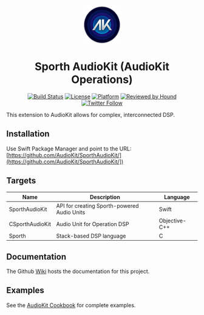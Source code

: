 <div align=center>
<img src="https://github.com/AudioKit/Cookbook/raw/main/Cookbook/Cookbook/Assets.xcassets/audiokit-icon.imageset/audiokit-icon.png" width="20%"/>

# Sporth AudioKit (AudioKit Operations)

[![Build Status](https://github.com/AudioKit/SporthAudioKit/workflows/CI/badge.svg)](https://github.com/AudioKit/SporthAudioKit/actions?query=workflow%3ACI)
[![License](https://img.shields.io/github/license/AudioKit/SporthAudioKit)](https://github.com/AudioKit/SporthAudioKit/blob/main/LICENSE)
[![Platform](https://img.shields.io/cocoapods/p/AudioKit)](https://github.com/AudioKit/AudioKit/wiki)
[![Reviewed by Hound](https://img.shields.io/badge/Reviewed_by-Hound-8E64B0.svg)](https://houndci.com)
[![Twitter Follow](https://img.shields.io/twitter/follow/AudioKitPro.svg?style=social)](https://twitter.com/AudioKitPro)

</div>

This extension to AudioKit allows for complex, interconnected DSP.

## Installation

Use Swift Package Manager and point to the URL: [https://github.com/AudioKit/SporthAudioKit/](https://github.com/AudioKit/SporthAudioKit/])

## Targets

| Name            | Description                                 | Language      |
|-----------------|---------------------------------------------|---------------|
| SporthAudioKit  | API for creating Sporth-powered Audio Units | Swift         |
| CSporthAudioKit | Audio Unit for Operation DSP                | Objective-C++ |
| Sporth          | Stack-based DSP language                    | C             |

## Documentation

The Github [Wiki](https://github.com/AudioKit/SporthAudioKit/wiki) hosts the documentation for this project.

## Examples

See the [AudioKit Cookbook](https://github.com/AudioKit/Cookbook/) for complete examples.
